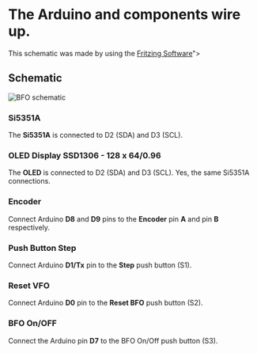 # The Arduino and components wire up.

This schematic was made by using the [Fritzing Software](http://fritzing.org/home/)">

## Schematic

 <img src="https://github.com/pu2clr/BFO/blob/master/schematic/bfo_schematic.png" alt="BFO schematic">

### Si5351A

The __Si5351A__ is connected to D2 (SDA) and  D3 (SCL).

### OLED Display SSD1306 - 128 x 64/0.96

The __OLED__ is connected to D2 (SDA) and  D3 (SCL). Yes, the same Si5351A connections.

### Encoder

Connect Arduino __D8__ and __D9__ pins to the __Encoder__ pin __A__ and pin __B__ respectively.


### Push Button Step

Connect Arduino __D1/Tx__ pin to the __Step__ push button (S1). 

### Reset VFO

Connect Arduino __D0__ pin to the __Reset BFO__ push button (S2).

### BFO On/OFF 

Connect the Arduino pin __D7__ to the BFO On/Off push button  (S3).

